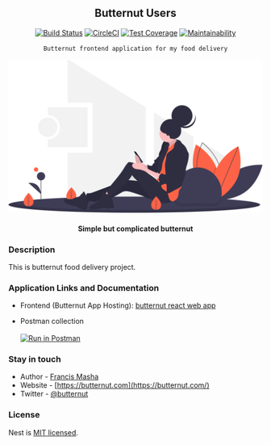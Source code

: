 <div align="center">

## Butternut Users

[![Build Status](https://github.com/mashafrancis/butternut-fe/workflows/Build%20&%20Test/badge.svg)](https://github.com/mashafrancis/butternut-fe/actions)
[![CircleCI](https://circleci.com/gh/mashafrancis/butternut-fe.svg?style=svg)](https://circleci.com/gh/mashafrancis/butternut-fe)
[![Test Coverage](https://api.codeclimate.com/v1/badges/76919d61984438eece5f/test_coverage)](https://codeclimate.com/github/mashafrancis/butternut-fe/test_coverage)
[![Maintainability](https://api.codeclimate.com/v1/badges/76919d61984438eece5f/maintainability)](https://codeclimate.com/github/mashafrancis/butternut-fe/maintainability)

</div>

<div align="center">

    Butternut frontend application for my food delivery

  [![Butternut](../public/img/readme.svg)](https://butternut.com)

  #### Simple but complicated butternut

</div>

### Description
This is butternut food delivery project.

### Application Links and Documentation

-   Frontend (Butternut App Hosting):
    [butternut react web app](https://butternut-staging.herokuapp.com/)

-   Postman collection
    <br />
    <br />
    [![Run in Postman](https://run.pstmn.io/button.svg)](https://app.getpostman.com/run-collection/2222c2a8892e4e7c4b7e#?env%5Bbutternut%5D=W3sia2V5IjoiYmFzZS11cmwiLCJ2YWx1ZSI6IiIsImVuYWJsZWQiOnRydWV9LHsia2V5IjoidG9rZW4iLCJ2YWx1ZSI6IiIsImVuYWJsZWQiOnRydWV9XQ==)


### Stay in touch

- Author - [Francis Masha](https://mashafrancis.com)
- Website - [https://butternut.com](https://butternut.com/)
- Twitter - [@butternut](https://twitter.com/butternut)

### License

Nest is [MIT licensed](LICENSE).

